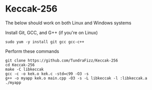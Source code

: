 # Keccak-256

The below should work on both Linux and Windows systems

Install Git, GCC, and G++ (if you're on Linux)

```
sudo yum -y install git gcc gcc-c++
```

Perform these commands

```
git clone https://github.com/TundraFizz/Keccak-256
cd Keccak-256
make -C libkeccak
gcc -c -o kek.o kek.c -std=c99 -O3 -s
g++ -o myapp kek.o main.cpp -O3 -s -L libkeccak -l :libkeccak.a
./myapp
```
